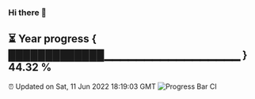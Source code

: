 ### Hi there 👋
⏳ Year progress { █████████████▁▁▁▁▁▁▁▁▁▁▁▁▁▁▁▁▁ } 44.32 %
---
⏰ Updated on Sat, 11 Jun 2022 18:19:03 GMT
![Progress Bar CI](https://github.com/liununu/liununu/workflows/Progress%20Bar%20CI/badge.svg)
